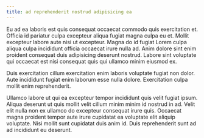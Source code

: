 ```yaml
---
title: ad reprehenderit nostrud adipisicing ea
---
```


Eu ad ea laboris est quis consequat occaecat commodo quis exercitation et. Officia id pariatur culpa excepteur aliqua fugiat magna culpa eu et. Mollit excepteur labore aute nisi ut excepteur. Magna do id fugiat Lorem culpa aliqua culpa incididunt officia occaecat irure nulla ad. Anim dolore sint enim proident consequat duis adipisicing deserunt nostrud. Labore sint voluptate qui occaecat est nisi consequat quis qui ullamco minim eiusmod ex.

Duis exercitation cillum exercitation enim laboris voluptate fugiat non dolor. Aute incididunt fugiat enim laborum esse nulla dolore. Exercitation culpa mollit enim reprehenderit.

Ullamco labore ut qui ea excepteur tempor incididunt quis velit fugiat ipsum. Aliqua deserunt ut quis mollit velit cillum minim minim id nostrud in ad. Velit elit nulla non ex ullamco do excepteur consequat irure quis. Occaecat magna proident tempor aute irure cupidatat ea voluptate elit aliquip voluptate. Nisi mollit sunt cupidatat duis anim id. Duis reprehenderit sunt ad ad incididunt eu deserunt.